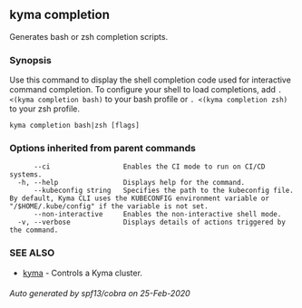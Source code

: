 ## kyma completion

Generates bash or zsh completion scripts.

### Synopsis

Use this command to display the shell completion code used for interactive command completion. 
To configure your shell to load completions, add `. <(kyma completion bash)` to your bash profile or `. <(kyma completion zsh)` to your zsh profile.


```
kyma completion bash|zsh [flags]
```

### Options inherited from parent commands

```
      --ci                  Enables the CI mode to run on CI/CD systems.
  -h, --help                Displays help for the command.
      --kubeconfig string   Specifies the path to the kubeconfig file. By default, Kyma CLI uses the KUBECONFIG environment variable or "/$HOME/.kube/config" if the variable is not set.
      --non-interactive     Enables the non-interactive shell mode.
  -v, --verbose             Displays details of actions triggered by the command.
```

### SEE ALSO

* [kyma](kyma.md)	 - Controls a Kyma cluster.

###### Auto generated by spf13/cobra on 25-Feb-2020

